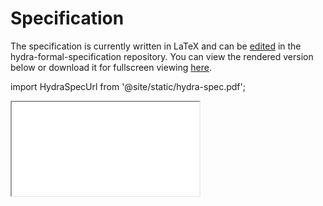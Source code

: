 # Specification

The specification is currently written in LaTeX and can be [edited](https://github.com/cardano-scaling/hydra-formal-specification) in the hydra-formal-specification repository. You can view the rendered version below or download it for fullscreen viewing [here](/hydra-spec.pdf).

import HydraSpecUrl from '@site/static/hydra-spec.pdf';

<iframe style={{width: '100%', height: '480px'}} src={HydraSpecUrl} title="Hydra Head Specification"></iframe>
